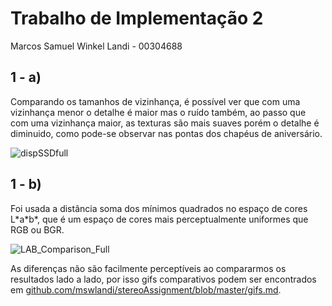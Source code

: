 # Trabalho de Implementação 2

Marcos Samuel Winkel Landi - 00304688

## 1 - a)

Comparando os tamanhos de vizinhança, é possível ver que com uma vizinhança menor o detalhe é maior mas o ruído também, ao passo que com uma vizinhança maior, as texturas são mais suaves porém o detalhe é diminuido, como pode-se observar nas pontas dos chapéus de aniversário.

![dispSSDfull](C:\Users\Marcos\Desktop\facul\visao\T2\dispSSDfull.png)

## 1 - b)

Foi usada a distância soma dos mínimos quadrados no espaço de cores L\*a\*b\*, que é um espaço de cores mais perceptualmente uniformes que RGB ou BGR.

![LAB_Comparison_Full](C:\Users\Marcos\Desktop\facul\visao\T2\LAB_Comparison_Full.png)

As diferenças não são facilmente perceptíveis ao compararmos os resultados lado a lado, por isso gifs comparativos podem ser encontrados em [github.com/mswlandi/stereoAssignment/blob/master/gifs.md](github.com/mswlandi/stereoAssignment/blob/master/gifs.md).